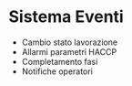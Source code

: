 # Sistema Eventi
- Cambio stato lavorazione
- Allarmi parametri HACCP
- Completamento fasi
- Notifiche operatori

